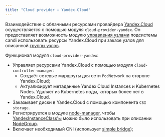 ```yaml
---
title: "Сloud provider — Yandex.Cloud"
---
```


Взаимодействие с облачными ресурсами провайдера [Yandex.Cloud](https://cloud.yandex.ru/) осуществляется с помощью модуля `cloud-provider-yandex`. Он предоставляет возможность модулю [управления узлами](/modules/040-node-manager) подсистемы candi использовать ресурсы Yandex.Cloud при заказе узлов для описанной [группы узлов](/modules/040-node-manager/cr.html#nodegroup).

Функционал модуля `cloud-provider-yandex`:
- Управляет ресурсами Yandex.Cloud с помощью модуля `cloud-controller-manager`:
    * Создаёт сетевые маршруты для сети `PodNetwork` на стороне Yandex.Cloud;
    * Актуализирует метаданные Yandex.Cloud Instances и Kubernetes Nodes. Удаляет из Kubernetes ноды, которых более нет в Yandex.Cloud.
- Заказывает диски в Yandex.Cloud с помощью компонента `CSI storage`.
- Регистрируется в модуле [node-manager](/modules/040-node-manager/), чтобы [YandexInstanceClass'ы](cr.html#yandexinstanceclass) можно было использовать при описании [NodeGroup](/modules/040-node-manager/cr.html#nodegroup).
- Включает необходимый CNI (использует [simple bridge](/modules/035-cni-simple-bridge/));

